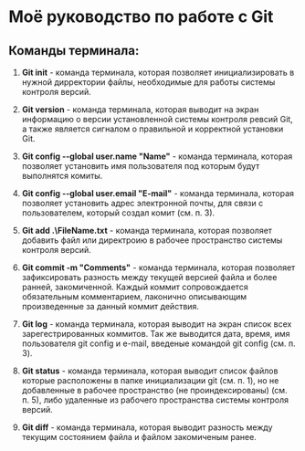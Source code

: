 # Моё руководство по работе с Git

## Команды терминала:

1. **Git init** - команда терминала, которая позволяет инициализировать в нужной дирректории файлы, необходимые для работы системы контроля версий.

2. **Git version** - команда терминала, которая выводит на экран информацию о версии установленной системы контроля ревсий Git, а также является сигналом о правильной и корректной установки Git.

3. **Git config --global user.name "Name"** - команда терминала, которая позволяет установить имя пользователя под которым будут выполнятся комиты.

4. **Git config --global user.email "E-mail"** - команда терминала, которая позволяет установить адрес электронной почты, для связи с пользователем, который создал комит (см. п. 3).

5. **Git add .\FileName.txt** - команда терминала, которая позволяет добавить файл или директроию в рабочее пространство системы контроля версий.

6. **Git commit -m "Comments"** - команда терминала, которая позволяет зафиксировать разность между текущей версией файла и более ранней, закомиченной. Каждый коммит сопровождается обязательным комментарием, лаконично описывающим произведенные за данный коммит действия.

7. **Git log** - команда терминала, которая выводит на экран список всех зарегестрированных коммитов. Так же выводится дата, время, имя пользователя git config и e-mail, введеные командой git config (см. п. 3).

8. **Git status** - команда терминала, которая выводит список файлов которые расположены в папке инициализации git (см. п. 1), но не добавленные в рабочее пространство (не проиндексированы) (см. п. 5), либо удаленные из рабочего пространства системы контроля версий.

9. **Git diff** - команда терминала, которая выводит разность между текущим состоянием файла и файлом закомиченым ранее.